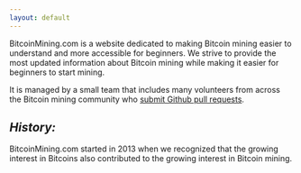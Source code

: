 ```yaml
---
layout: default
---
```


<p>BitcoinMining.com is a website dedicated to making Bitcoin mining easier to understand and more accessible for beginners. We strive to provide the most updated information about Bitcoin mining while making it easier for beginners to start mining.</p>

<p>It is managed by a small team that includes many volunteers from across the Bitcoin mining community who <a href="https://github.com/sunnankar/bm">submit Github pull requests</a>.</p>
<h2><em>History:</em></h2>
<p>BitcoinMining.com started in 2013 when we recognized that the growing interest in Bitcoins also contributed to the growing interest in Bitcoin mining.</p>